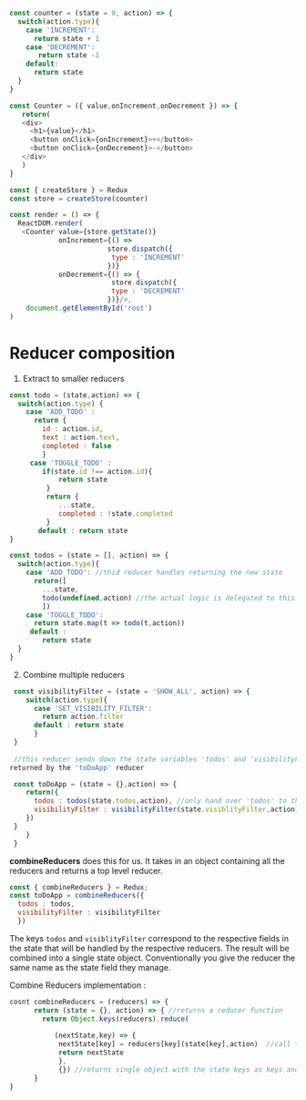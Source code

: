 ```javascript
const counter = (state = 0, action) => {
  switch(action.type){
    case 'INCREMENT':
      return state + 1
    case 'DECREMENT':
       return state -1
    default:
      return state
  }
}

const Counter = ({ value,onIncrement,onDecrement }) => {
   return(
   <div>
     <h1>{value}</h1>
     <button onClick={onIncrement}>+</button>
     <button onClick={onDecrement}>-</button>
   </div>
   )
}

const { createStore } = Redux
const store = createStore(counter)

const render = () => {
  ReactDOM.render(
   <Counter value={store.getState()} 
            onIncrement={() =>
                        store.dispatch({
                         type : 'INCREMENT'
                        })}
            onDecrement={() => {
                         store.dispatch({
                         type : 'DECREMENT'
                        })}/>,
    document.getElementById('root')
)
```
# Reducer composition
1. Extract to smaller reducers

```javascript
const todo = (state,action) => {
  switch(action.type) {
    case 'ADD_TODO' :
      return {
        id : action.id,
        text : action.text,
        completed : false
        }
     case 'TOGGLE_TODO' :
        if(state.id !== action.id){
            return state
         }
         return {
            ...state,
            completed : !state.completed
         }
       default : return state
}

const todos = (state = [], action) => {
  switch(action.type){
    case 'ADD_TODO': //thid reducer handles returning the new state
      return([
        ...state,
        todo(undefined,action) //the actual logic is delegated to this reducer
        ])
    case 'TOGGLE_TODO':
      return state.map(t => todo(t,action))
     default : 
        return state
  }
}
```
2. Combine multiple reducers
```javascript
 const visibilityFilter = (state = 'SHOW_ALL', action) => {
    switch(action.type){
      case 'SET_VISIBILITY_FILTER':
        return action.filter
      default : return state
      }
 }
 
 //this reducer sends down the state variables 'todos' and 'visibilityFilter' to reducers 'todos' and 'visibilityFilter' respectively, these return the updated values of 'todos' and 'visibilityFilter' and the resulting updated state object is 
returned by the 'toDoApp' reducer

 const toDoApp = (state = {},action) => {
    return({
      todos : todos(state.todos,action), //only hand over 'todos' to this reducer
      visibilityFilter : visibilityFilter(state.visiblityFilter,action)
    })
 }
    }
 }
```
<strong>combineReducers</strong> does this for us. It takes in an object containing all the reducers and returns a top level reducer.
```javascript
const { combineReducers } = Redux;
const toDoApp = combineReducers({
  todos : todos,
  visibilityFilter : visibilityFilter
  })  
```
The keys `todos` and `visiblityFilter` correspond to the respective fields in the state that will be handled by the respective reducers. The result will be combined into a single state object. Conventionally you give the reducer the same name as the state field they manage.

Combine Reducers implementation : 
```javascript 
cosnt combineReducers = (reducers) => {
      return (state = {}, action) => { //returns a reducer function
        return Object.keys(reducers).reduce(
           
           (nextState,key) => {
            nextState[key] = reducers[key](state[key],action)  //call the reducer for that key and assign it to the corresp. state field         
            return nextState
            },
            {}) //returns single object with the state keys as keys and corresponding reducer as the value
      }
}
```



